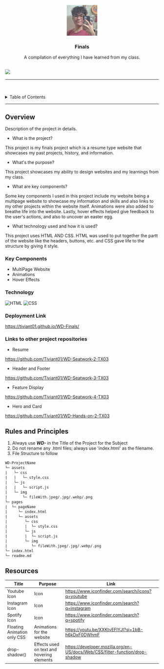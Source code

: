 <a name="readme-top"/>

<br/>

<br />
<div align="center">
  <a href="https://github.com/Tiviant01/">
  <!-- TODO: If you want to add logo or banner you can add it here -->
    <img src="./assets/img/self.jpg" alt="self" width="100" height="100">
  </a>
<!-- TODO: Change Title to the name of the title of your Project -->
  <h3 align="center">Finals</h3>
</div>
<!-- TODO: Make a short description -->
<div align="center">
  A compilation of everything I have learned from my class.
</div>

<br />

<!-- TODO: Change the zyx-0314 into your github username  -->
<!-- TODO: Change the WD-Template-Project into the same name of your folder -->
![](https://visit-counter.vercel.app/counter.png?page=Tiviant01/WD-Finals)

---

<br />
<br />

<!-- TODO: If you want to add more layers for your readme -->
<details>
  <summary>Table of Contents</summary>
  <ol>
    <li>
      <a href="#overview">Overview</a>
      <ol>
        <li>
          <a href="#key-components">Key Components</a>
        </li>
        <li>
          <a href="#technology">Technology</a>
        </li>
        <li>
          <a href="#deployment-link">Deployment Link</a>
        </li>
      </ol>
    </li>
    <li>
      <a href="#rules-and-principles">Rules and Principles</a>
    </li>
    <li>
      <a href="#resources">Resources</a>
    </li>
  </ol>
</details>

---

## Overview

<!-- TODO: To be changed -->
<!-- The following are just sample -->
Description of the project in details.

- What is the project?

This project is my finals project which is a resume type website that showcases my past projects, history, and information.

- What's the purpose?

This project showcases my ability to design websites and my learnings from my class.

- What are key components?

Some key components I used in this project include my website being a multipage website to showcase my information and skills and also links to my other projects within the website itself. Animations were also added to breathe life into the website. Lastly, hover effects helped  give feedback to the user's actions, and also to uncover an easter egg.

- What technology used and how it is used?

This project uses HTML AND CSS. HTML was used to put together the partt of the website like the headers, buttons, etc. and CSS gave life to the structure by giving it style.

### Key Components
<!-- TODO: List of Key Components -->
<!-- The following are just sample -->
- MultiPage Website
- Animations
- Hover Effects


### Technology
<!-- TODO: List of Technology Used -->
![HTML](https://img.shields.io/badge/HTML-E34F26?style=for-the-badge&logo=html5&logoColor=white)
![CSS](https://img.shields.io/badge/CSS-1572B6?style=for-the-badge&logo=css3&logoColor=white)

### Deployment Link
https://tiviant01.github.io/WD-Finals/

### Links to other project repositories
- Resume

https://github.com/Tiviant01/WD-Seatwork-2-TX03

- Header and Footer

https://github.com/Tiviant01/WD-Seatwork-3-TX03

- Feature Display

https://github.com/Tiviant01/WD-Seatwork-4-TX03

- Hero and Card

https://github.com/Tiviant01/WD-Hands-on-2-TX03

## Rules and Principles
1. Always use ***WD-*** in the Title of the Project for the Subject
2. Do not rename any .html files; always use 'index.html' as the filename.
3. File Structure to follow

```
WD-ProjectName
└─ assets
|   └─ css
|   |   └─ style.css
|   └─ js
|   |   └─ script.js
|   └─ img
|       └─ fileWith.jpeg/.jpg/.webp/.png
└─ pages
|  └─ pageName
|     └─ index.html
|     └─ assets
|        └─ css
|        |  └─ style.css
|        └─ js
|        |  └─ script.js
|        └─ img
|           └─ fileWith.jpeg/.jpg/.webp/.png
└─ index.html
└─ readme.md
```

## Resources

<!-- TODO: Add References -->
| Title | Purpose | Link |
|-|-|-|
|Youtube Icon| Icon | https://www.iconfinder.com/search/icons?q=youtube |
|Instagram Icon| Icon | https://www.iconfinder.com/search?q=instagram |
|Spotify Icon| Icon | https://www.iconfinder.com/search?q=spotify |
|Floating Animation only CSS | Animations for the website| https://youtu.be/XXKtvEFlYJI?si=1bB-h6kDxF0DWhmF |
|drop-shadow() | Effects used on text and hovering elements | https://developer.mozilla.org/en-US/docs/Web/CSS/filter-function/drop-shadow |

